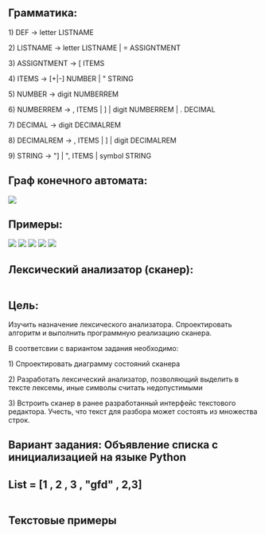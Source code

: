 <!DOCTYPE html>
<html lang="ru">
<head>
    <meta charset="UTF-8">
    <meta name="viewport" content="width=device-width, initial-scale=1.0">
</head>
<body>
    <h2>Грамматика:</h2>
    <p>1) DEF -> letter LISTNAME</p>
    <p>2) LISTNAME -> letter LISTNAME | = ASSIGNTMENT</p>
    <p>3) ASSIGNTMENT -> [ ITEMS</p>
    <p>4) ITEMS -> [+|-] NUMBER | " STRING</p>
    <p>5) NUMBER -> digit NUMBERREM</p>
    <p>6) NUMBERREM -> , ITEMS | ] | digit NUMBERREM | . DECIMAL</p>
    <p>7) DECIMAL -> digit DECIMALREM</p>
    <p>8) DECIMALREM -> , ITEMS | ] | digit DECIMALREM</p>
    <p>9) STRING -> "] | ", ITEMS | symbol STRING</p>
    <h2>Граф конечного автомата:</h2>
    <img src="https://github.com/bruhspirit/coursework/assets/160126744/f1340703-38fc-416c-a642-db8686984346">
    <h2>Примеры:</h2>
    <img src="https://github.com/bruhspirit/coursework/assets/160126744/c657d1d6-c27e-4fe3-bbb6-819aec60729b">
    <img src="https://github.com/bruhspirit/coursework/assets/160126744/1c473336-a7c7-407c-b010-237524b50d26">
    <img src="https://github.com/bruhspirit/coursework/assets/160126744/4042aef5-c632-452f-89f7-1c3a6609a008">
    <img src="https://github.com/bruhspirit/coursework/assets/160126744/5a8e18a6-008a-4a54-b6dc-cff7cbfd3fd7">
     <img src="https://github.com/bruhspirit/coursework/assets/160126744/1c8d341b-bce5-44bd-bf1a-20ecffe81c32">
    <h2>Лексический анализатор (сканер):</h2>
    <img src="https://github.com/bruhspirit/coursework/assets/160126744/c24d0b59-ca46-4141-8299-217bc3ec960c" alt=""> 
    <h2>Цель:</h2>
    <p>Изучить назначение лексического анализатора. Спроектировать алгоритм и выполнить программную реализацию сканера.</p>
    <p>В соответсвии с вариантом задания необходимо:</p>
    <p>1) Спроектировать диаграмму состояний сканера</p>
    <p>2) Разработать лексический анализатор, позволяющий выделить в тексте лексемы, иные символы считать недопустимыми</p>
    <p>3) Встроить сканер в ранее разработанный интерфейс текстового редактора. Учесть, что текст для разбора может состоять из множества строк.</p>
    <h2>Вариант задания: Объявление списка с инициализацией на языке Python</h2>
    <h2>List = [1 , 2 , 3 , "gfd" , 2,3]</h2>  
    <img src="https://github.com/bruhspirit/coursework/assets/160126744/bf5ad544-9c67-4e9b-8c7f-e716ae6926b9" alt=""> 
    <h2>Текстовые примеры</h2>  
    <img src="https://github.com/bruhspirit/coursework/assets/160126744/7de6a84c-03fc-4086-8f8d-5b0236a27039" alt=""> 
    <img src="https://github.com/bruhspirit/coursework/assets/160126744/db14f733-339b-489e-945e-6dfb71961fbc" alt=""> 
    <img src="https://github.com/bruhspirit/coursework/assets/160126744/94f54fde-032f-47d1-a847-c2799949abf1" alt=""> 
</html>

